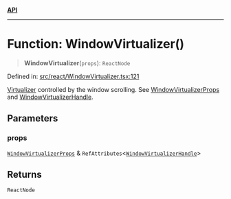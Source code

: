 [**API**](../../API.md)

***

# Function: WindowVirtualizer()

> **WindowVirtualizer**(`props`): `ReactNode`

Defined in: [src/react/WindowVirtualizer.tsx:121](https://github.com/inokawa/virtua/blob/6f0a2cc73821555ca70fe196669f946c5e86c72d/src/react/WindowVirtualizer.tsx#L121)

[Virtualizer](Virtualizer.md) controlled by the window scrolling. See [WindowVirtualizerProps](../interfaces/WindowVirtualizerProps.md) and [WindowVirtualizerHandle](../interfaces/WindowVirtualizerHandle.md).

## Parameters

### props

[`WindowVirtualizerProps`](../interfaces/WindowVirtualizerProps.md) & `RefAttributes`\<[`WindowVirtualizerHandle`](../interfaces/WindowVirtualizerHandle.md)\>

## Returns

`ReactNode`
